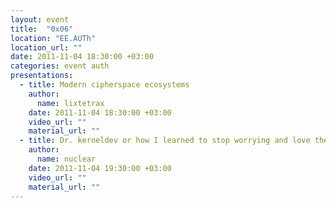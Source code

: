 ```yaml
---
layout: event
title:  "0x06"
location: "EE.AUTh"
location_url: ""
date: 2011-11-04 18:30:00 +03:00
categories: event auth
presentations:
  - title: Modern cipherspace ecosystems
    author:
      name: lixtetrax
    date: 2011-11-04 18:30:00 +03:00
    video_url: ""
    material_url: ""
  - title: Dr. kerneldev or how I learned to stop worrying and love the pagefault
    author:
      name: nuclear
    date: 2011-11-04 19:30:00 +03:00
    video_url: ""
    material_url: ""
---
```

